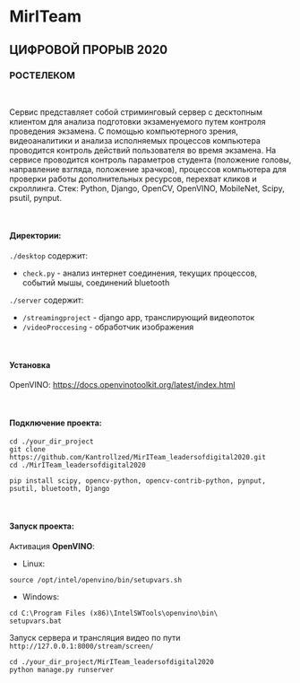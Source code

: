 # MirITeam
## ЦИФРОВОЙ ПРОРЫВ 2020
### РОСТЕЛЕКОМ
&nbsp;

Сервис представляет собой стриминговый сервер с десктопным клиентом для анализа 
подготовки экзаменуемого путем контроля проведения экзамена. 
С помощью компьютерного зрения, видеоаналитики и анализа исполняемых 
процессов компьютера проводится контроль действий пользователя 
во время экзамена.
На сервисе проводится контроль параметров студента 
(положение головы, направление взгляда, положение зрачков), 
процессов компьютера для проверки работы дополнительных ресурсов, 
перехват кликов и скроллинга.
Стек: Python, Django, OpenCV, OpenVINO, MobileNet, Scipy, psutil, pynput.

&nbsp;



#### Директории:

`./desktop` содержит:
 - `check.py` - анализ интернет соединения, текущих процессов, событий мышы, соединений bluetooth


 `./server` содержит:
 - `/streamingproject` - django app, транслирующий видеопоток
 - `/videoProccesing` - обработчик изображения

&nbsp;

 
#### Установка

OpenVINO:
https://docs.openvinotoolkit.org/latest/index.html
&nbsp;

&nbsp;

#### Подключение проекта:
```
cd ./your_dir_project
git clone https://github.com/Kantrollzed/MirITeam_leadersofdigital2020.git
cd ./MirITeam_leadersofdigital2020

pip install scipy, opencv-python, opencv-contrib-python, pynput, psutil, bluetooth, Django
```

&nbsp;

#### Запуск проекта:

Активация **OpenVINO**:
 - Linux: 
 ```
 source /opt/intel/openvino/bin/setupvars.sh
```
 - Windows: 
```
cd C:\Program Files (x86)\IntelSWTools\openvino\bin\
setupvars.bat
```


Запуск сервера и трансляция видео по пути `http://127.0.0.1:8000/stream/screen/` 
```
cd ./your_dir_project/MirITeam_leadersofdigital2020
python manage.py runserver
```




&nbsp;

&nbsp;
